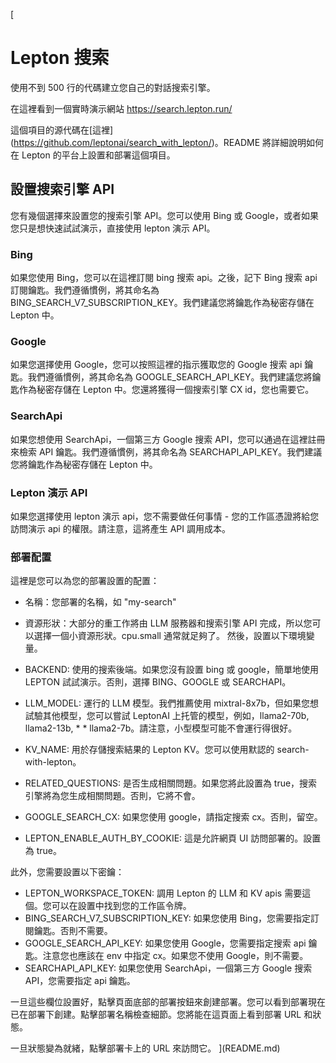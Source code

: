 [
# Lepton 搜索

使用不到 500 行的代碼建立您自己的對話搜索引擎。

在這裡看到一個實時演示網站 https://search.lepton.run/

這個項目的源代碼在\[這裡\](https://github.com/leptonai/search_with_lepton/)。README 將詳細說明如何在 Lepton 的平台上設置和部署這個項目。

## 設置搜索引擎 API

您有幾個選擇來設置您的搜索引擎 API。您可以使用 Bing 或 Google，或者如果您只是想快速試試演示，直接使用 lepton 演示 API。

### Bing

如果您使用 Bing，您可以在這裡訂閱 bing 搜索 api。之後，記下 Bing 搜索 api 訂閱鑰匙。我們遵循慣例，將其命名為 BING_SEARCH_V7_SUBSCRIPTION_KEY。我們建議您將鑰匙作為秘密存儲在 Lepton 中。

### Google

如果您選擇使用 Google，您可以按照這裡的指示獲取您的 Google 搜索 api 鑰匙。我們遵循慣例，將其命名為 GOOGLE_SEARCH_API_KEY。我們建議您將鑰匙作為秘密存儲在 Lepton 中。您還將獲得一個搜索引擎 CX id，您也需要它。

### SearchApi

如果您想使用 SearchApi，一個第三方 Google 搜索 API，您可以通過在這裡註冊來檢索 API 鑰匙。我們遵循慣例，將其命名為 SEARCHAPI_API_KEY。我們建議您將鑰匙作為秘密存儲在 Lepton 中。

### Lepton 演示 API

如果您選擇使用 lepton 演示 api，您不需要做任何事情 - 您的工作區憑證將給您訪問演示 api 的權限。請注意，這將產生 API 調用成本。

### 部署配置

這裡是您可以為您的部署設置的配置：

* 名稱：您部署的名稱，如 "my-search"
* 資源形狀：大部分的重工作將由 LLM 服務器和搜索引擎 API 完成，所以您可以選擇一個小資源形狀。cpu.small 通常就足夠了。
然後，設置以下環境變量。

* BACKEND: 使用的搜索後端。如果您沒有設置 bing 或 google，簡單地使用 LEPTON 試試演示。否則，選擇 BING、GOOGLE 或 SEARCHAPI。
* LLM_MODEL: 運行的 LLM 模型。我們推薦使用 mixtral-8x7b，但如果您想試驗其他模型，您可以嘗試 LeptonAI 上托管的模型，例如，llama2-70b, llama2-13b, * * llama2-7b。請注意，小型模型可能不會運行得很好。
* KV_NAME: 用於存儲搜索結果的 Lepton KV。您可以使用默認的 search-with-lepton。
* RELATED_QUESTIONS: 是否生成相關問題。如果您將此設置為 true，搜索引擎將為您生成相關問題。否則，它將不會。
* GOOGLE_SEARCH_CX: 如果您使用 google，請指定搜索 cx。否則，留空。
* LEPTON_ENABLE_AUTH_BY_COOKIE: 這是允許網頁 UI 訪問部署的。設置為 true。
  
此外，您需要設置以下密鑰：

* LEPTON_WORKSPACE_TOKEN: 調用 Lepton 的 LLM 和 KV apis 需要這個。您可以在設置中找到您的工作區令牌。
* BING_SEARCH_V7_SUBSCRIPTION_KEY: 如果您使用 Bing，您需要指定訂閱鑰匙。否則不需要。
* GOOGLE_SEARCH_API_KEY: 如果您使用 Google，您需要指定搜索 api 鑰匙。注意您也應該在 env 中指定 cx。如果您不使用 Google，則不需要。
* SEARCHAPI_API_KEY: 如果您使用 SearchApi，一個第三方 Google 搜索 API，您需要指定 api 鑰匙。
  
一旦這些欄位設置好，點擊頁面底部的部署按鈕來創建部署。您可以看到部署現在已在部署下創建。點擊部署名稱檢查細節。您將能在這頁面上看到部署 URL 和狀態。

一旦狀態變為就緒，點擊部署卡上的 URL 來訪問它。
](README.md)
